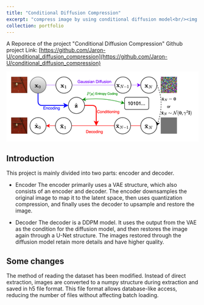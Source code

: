 ```yaml
---
title: "Conditional Diffusion Compression"
excerpt: "compress image by using conditional diffusion model<br/><img src='/images/cdc.png'>"
collection: portfolio
---
```



A Reporece of the project "Conditional Diffusion Compression"
Github project Link: [https://github.com/Jaron-U/conditional_diffusion_compression](https://github.com/Jaron-U/conditional_diffusion_compression)

<img src='/images/cdc.png'>

## Introduction
This project is mainly divided into two parts: encoder and decoder.

* Encoder
The encoder primarily uses a VAE structure, which also consists of an encoder and decoder. The encoder downsamples the original image to map it to the latent space, then uses quantization compression, and finally uses the decoder to upsample and restore the image. 

* Decoder
The decoder is a DDPM model. It uses the output from the VAE as the condition for the diffusion model, and then restores the image again through a U-Net structure. The images restored through the diffusion model retain more details and have higher quality.

## Some changes
The method of reading the dataset has been modified. Instead of direct extraction, images are converted to a numpy structure during extraction and saved in h5 file format. This file format allows database-like access, reducing the number of files without affecting batch loading.